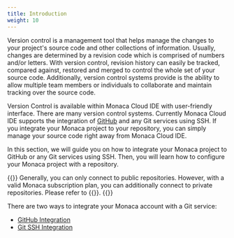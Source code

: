 ```yaml
---
title: Introduction
weight: 10
---
```


Version control is a management tool that helps manage the changes to
your project's source code and other collections of information.
Usually, changes are determined by a revision code which is comprised of
numbers and/or letters. With version control, revision history can
easily be tracked, compared against, restored and merged to control the
whole set of your source code. Additionally, version control systems
provide is the ability to allow multiple team members or individuals to
collaborate and maintain tracking over the source code.

Version Control is available within Monaca Cloud IDE with user-friendly
interface. There are many version control systems. Currently Monaca
Cloud IDE supports the integration of [GitHub](https://github.com) and
any Git services using SSH. If you integrate your Monaca project to your
repository, you can simply manage your source code right away from
Monaca Cloud IDE.

In this section, we will guide you on how to integrate your Monaca
project to GitHub or any Git services using SSH. Then, you will learn
how to configure your Monaca project with a repository.

{{<note>}}
Generally, you can only connect to public repositories. However, with a valid Monaca subscription plan, you can additionally connect to private repositories. Please refer to {{<link href="https://monaca.io/pricing.html" title="Monaca Subscription Plan">}}.
{{</note>}}

There are two ways to integrate your Monaca account with a Git service:

- [GitHub Integration](../github_integration)
- [Git SSH Integration](../git_ssh_integration)